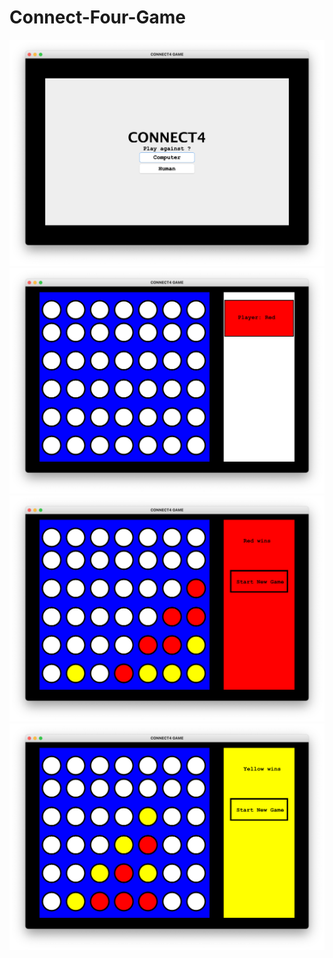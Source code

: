 # Connect-Four-Game

![1st Screen](https://github.com/akshaya-nagarajan/Connect-Four-Game/blob/main/Output%20Screens/Screen%20Shot%202021-08-06%20at%205.22.11%20AM.png)
![2nd Screen](https://github.com/akshaya-nagarajan/Connect-Four-Game/blob/main/Output%20Screens/Screen%20Shot%202021-08-06%20at%205.22.18%20AM.png)
![3rd Screen](https://github.com/akshaya-nagarajan/Connect-Four-Game/blob/main/Output%20Screens/Screen%20Shot%202021-08-06%20at%205.22.43%20AM.png)
![4th Screen](https://github.com/akshaya-nagarajan/Connect-Four-Game/blob/main/Output%20Screens/Screen%20Shot%202021-08-06%20at%205.23.00%20AM.png)
